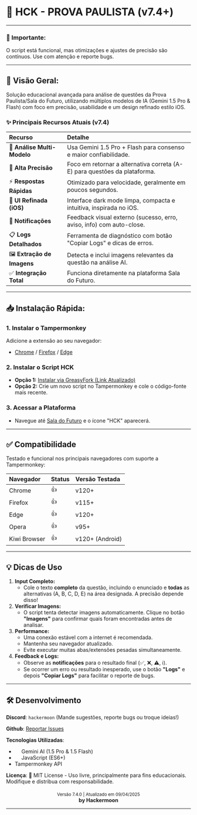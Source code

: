 # 🚀 HCK - PROVA PAULISTA (v7.4+)

---
### 📢 Importante:

O script está funcional, mas otimizações e ajustes de precisão são contínuos. Use com atenção e reporte bugs.

---

## 📌 Visão Geral:
Solução educacional avançada para análise de questões da Prova Paulista/Sala do Futuro, utilizando múltiplos modelos de IA (Gemini 1.5 Pro & Flash) com foco em precisão, usabilidade e um design refinado estilo iOS.

### ✨ Principais Recursos Atuais (v7.4)
| Recurso                  | Detalhe                                                                   |
| :----------------------- | :------------------------------------------------------------------------ |
| 🧠 **Análise Multi-Modelo**  | Usa Gemini 1.5 Pro + Flash para consenso e maior confiabilidade.            |
| 🎯 **Alta Precisão**       | Foco em retornar a alternativa correta (A-E) para questões da plataforma. |
| ⚡ **Respostas Rápidas**    | Otimizado para velocidade, geralmente em poucos segundos.                   |
| 📱 **UI Refinada (iOS)**   | Interface dark mode limpa, compacta e intuitiva, inspirada no iOS.          |
| 🔔 **Notificações**      | Feedback visual externo (sucesso, erro, aviso, info) com auto-close.      |
| 📋 **Logs Detalhados**     | Ferramenta de diagnóstico com botão "Copiar Logs" e dicas de erros.       |
| 🖼️ **Extração de Imagens** | Detecta e inclui imagens relevantes da questão na análise AI.             |
| ✅ **Integração Total**    | Funciona diretamente na plataforma Sala do Futuro.                          |

---

## 📥 Instalação Rápida:

### 1. Instalar o Tampermonkey
Adicione a extensão ao seu navegador:
- [Chrome](https://chromewebstore.google.com/detail/tampermonkey/dhdgffkkebhmkfjojejmpbldmpobfkfo) / [Firefox](https://addons.mozilla.org/firefox/addon/tampermonkey/) / [Edge](https://microsoftedge.microsoft.com/addons/detail/tampermonkey/iikmkjmpaadaobahmlepeloendndfphd)

### 2. Instalar o Script HCK
- **Opção 1:** [Instalar via GreasyFork (Link Atualizado)](https://greasyfork.org/pt-BR/scripts/532137-hck-prova-paulista-enhanced) 
- **Opção 2:** Crie um novo script no Tampermonkey e cole o código-fonte mais recente.

### 3. Acessar a Plataforma
- Navegue até [Sala do Futuro](https://saladofuturo.educacao.sp.gov.br) e o ícone "HCK" aparecerá.

---

## ✅ Compatibilidade
Testado e funcional nos principais navegadores com suporte a Tampermonkey:

| Navegador    | Status | Versão Testada |
| :----------- | :----- | :------------- |
| Chrome       | 👍     | v120+          |
| Firefox      | 👍     | v115+          |
| Edge         | 👍     | v120+          |
| Opera        | 👍     | v95+           |
| Kiwi Browser | 👍     | v120+ (Android)|

---

## 💡 Dicas de Uso

1.  **Input Completo:**
    - Cole o texto **completo** da questão, incluindo o enunciado e **todas** as alternativas (A, B, C, D, E) na área designada. A precisão depende disso!
2.  **Verificar Imagens:**
    - O script tenta detectar imagens automaticamente. Clique no botão **"Imagens"** para confirmar quais foram encontradas antes de analisar.
3.  **Performance:**
    - Uma conexão estável com a internet é recomendada.
    - Mantenha seu navegador atualizado.
    - Evite executar muitas abas/extensões pesadas simultaneamente.
4.  **Feedback e Logs:**
    - Observe as **notificações** para o resultado final (✅, ❌, ⚠️, ℹ️).
    - Se ocorrer um erro ou resultado inesperado, use o botão **"Logs"** e depois **"Copiar Logs"** para facilitar o reporte de bugs.

---

## 🛠️ Desenvolvimento

**Discord**: `hackermoon` (Mande sugestões, reporte bugs ou troque ideias!)

**Github**: [Reportar Issues](https://github.com/hackermoon1/sala-do-futuro-script/issues)

**Tecnologias Utilizadas**:
- <img src="https://cdn.jsdelivr.net/gh/devicons/devicon/icons/googlecloud/googlecloud-original.svg" width="14"> Gemini AI (1.5 Pro & 1.5 Flash)
- <img src="https://cdn.jsdelivr.net/gh/devicons/devicon/icons/javascript/javascript-original.svg" width="14"> JavaScript (ES6+)
- Tampermonkey API

**Licença**:
📜 MIT License - Uso livre, principalmente para fins educacionais. Modifique e distribua com responsabilidade.

<div align="center" style="margin-top:20px">
  <sub>Versão 7.4.0 | Atualizado em 09/04/2025</sub>
  <br>
  <strong>by Hackermoon</strong>
</div>

---
